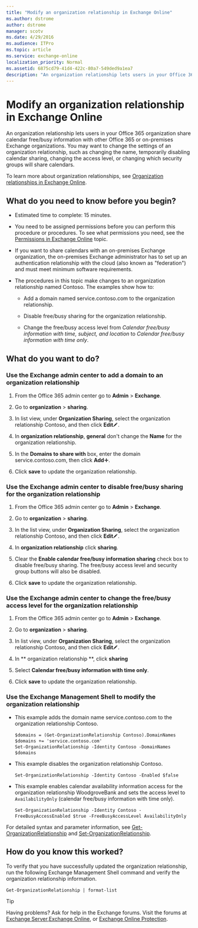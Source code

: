 ```yaml
---
title: "Modify an organization relationship in Exchange Online"
ms.author: dstrome
author: dstrome
manager: scotv
ms.date: 4/29/2016
ms.audience: ITPro
ms.topic: article
ms.service: exchange-online
localization_priority: Normal
ms.assetid: 6875cd79-41d4-422c-80a7-549ded9a1ea7
description: "An organization relationship lets users in your Office 365 organization share calendar free/busy information with other Office 365 or on-premises Exchange organizations. You may want to change the settings of an organization relationship, such as changing the name, temporarily disabling calendar sharing, changing the access level, or changing which security groups will share calendars."
---
```


# Modify an organization relationship in Exchange Online

An organization relationship lets users in your Office 365 organization share calendar free/busy information with other Office 365 or on-premises Exchange organizations. You may want to change the settings of an organization relationship, such as changing the name, temporarily disabling calendar sharing, changing the access level, or changing which security groups will share calendars. 
  
To learn more about organization relationships, see [Organization relationships in Exchange Online](organization-relationships.md).
  
## What do you need to know before you begin?

- Estimated time to complete: 15 minutes.
    
- You need to be assigned permissions before you can perform this procedure or procedures. To see what permissions you need, see the [Permissions in Exchange Online](../../permissions-exo/permissions-exo.md) topic. 
    
- If you want to share calendars with an on-premises Exchange organization, the on-premises Exchange administrator has to set up an authentication relationship with the cloud (also known as "federation") and must meet minimum software requirements.
    
- The procedures in this topic make changes to an organization relationship named Contoso. The examples show how to:
    
  - Add a domain named service.contoso.com to the organization relationship.
    
  - Disable free/busy sharing for the organization relationship.
    
  - Change the free/busy access level from  _Calendar free/busy information with time, subject, and location_ to  _Calendar free/busy information with time only_.
    
## What do you want to do?

### Use the Exchange admin center to add a domain to an organization relationship
<a name="BKMK_EAC"> </a>

1. From the Office 365 admin center go to **Admin** \> **Exchange**.
    
2. Go to **organization** \> **sharing**.
    
3. In list view, under **Organization Sharing**, select the organization relationship Contoso, and then click **Edit**![Edit icon](../../media/ITPro_EAC_EditIcon.gif).
    
4. In **organization relationship**, **general** don't change the **Name** for the organization relationship. 
    
5. In the **Domains to share with** box, enter the domain service.contoso.com, then click **Add**![Add Icon](../../media/ITPro_EAC_AddIcon.gif). 
    
6. Click **save** to update the organization relationship. 
    
### Use the Exchange admin center to disable free/busy sharing for the organization relationship
<a name="BKMK_EAC2"> </a>

1. From the Office 365 admin center go to **Admin** \> **Exchange**.
    
2. Go to **organization** \> **sharing**.
    
3. In the list view, under **Organization Sharing**, select the organization relationship Contoso, and then click **Edit**![Edit icon](../../media/ITPro_EAC_EditIcon.gif).
    
4. In **organization relationship** click **sharing**.
    
5. Clear the **Enable calendar free/busy information sharing** check box to disable free/busy sharing. The free/busy access level and security group buttons will also be disabled. 
    
6. Click **save** to update the organization relationship. 
    
### Use the Exchange admin center to change the free/busy access level for the organization relationship
<a name="BKMK_EAC3"> </a>

1. From the Office 365 admin center go to **Admin** \> **Exchange**.
    
2. Go to **organization** \> **sharing**.
    
3. In list view, under **Organization Sharing**, select the organization relationship Contoso, and then click **Edit**![Edit icon](../../media/ITPro_EAC_EditIcon.gif).
    
4. In ** organization relationship **, click **sharing**
    
5. Select **Calendar free/busy information with time only**.
    
6. Click **save** to update the organization relationship. 
    
### Use the Exchange Management Shell to modify the organization relationship
<a name="BKMK_Shell"> </a>

- This example adds the domain name service.contoso.com to the organization relationship Contoso.
    
  ```
  $domains = (Get-OrganizationRelationship Contoso).DomainNames
  $domains += 'service.contoso.com'
  Set-OrganizationRelationship -Identity Contoso -DomainNames $domains
  ```

- This example disables the organization relationship Contoso.
    
  ```
  Set-OrganizationRelationship -Identity Contoso -Enabled $false
  ```

- This example enables calendar availability information access for the organization relationship WoodgroveBank and sets the access level to  `AvailabilityOnly` (calendar free/busy information with time only). 
    
  ```
  Set-OrganizationRelationship -Identity Contoso -FreeBusyAccessEnabled $true -FreeBusyAccessLevel AvailabilityOnly
  
  ```

For detailed syntax and parameter information, see [Get-OrganizationRelationship](https://technet.microsoft.com/library/b689bf46-437b-4ac4-89ce-dcffc3a388f5.aspx) and [Set-OrganizationRelationship](https://technet.microsoft.com/library/4e3b9d1d-cf41-4fd0-97e3-a0bbc816cf87.aspx).
  
## How do you know this worked?

To verify that you have successfully updated the organization relationship, run the following Exchange Management Shell command and verify the organization relationship information.
  
```
Get-OrganizationRelationship | format-list
```

> [!TIP]
> Having problems? Ask for help in the Exchange forums. Visit the forums at [Exchange Server](https://go.microsoft.com/fwlink/p/?linkId=60612),[Exchange Online](https://go.microsoft.com/fwlink/p/?linkId=267542), or [Exchange Online Protection](https://go.microsoft.com/fwlink/p/?linkId=285351). 
  

